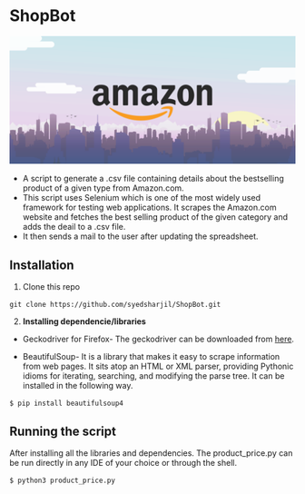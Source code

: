 # ShopBot

![](amazon-web-scraping-data-extraction.png)
* A script to generate a .csv file containing details about the bestselling product of a given type from Amazon.com.
* This script uses Selenium which is one of the most widely used framework for testing web applications. It scrapes the Amazon.com website and fetches the best selling product of the given category and adds the deail to a .csv file.
* It then sends a mail to the user after updating the spreadsheet.
## Installation
1. Clone this repo

```
git clone https://github.com/syedsharjil/ShopBot.git

```
2. <strong> Installing dependencie/libraries </strong>
* Geckodriver for Firefox- The geckodriver can be downloaded from [here](https://github.com/mozilla/geckodriver/releases).

* BeautifulSoup- It is a library that makes it easy to scrape information from web pages. It sits atop an HTML or XML parser, providing   Pythonic idioms for iterating, searching, and modifying the parse tree. It can be installed in the following way.

```
$ pip install beautifulsoup4
```

## Running the script
After installing all the libraries and dependencies. The product_price.py can be run directly in any IDE of your choice or through the shell.

```
$ python3 product_price.py 
```
